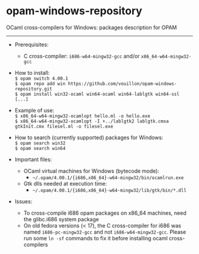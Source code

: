 opam-windows-repository
=======================

OCaml cross-compilers for Windows: packages description for OPAM

---

* Prerequisites:
  * C cross-compiler: `i686-w64-mingw32-gcc` and/or `x86_64-w64-mingw32-gcc`

* How to install:  
  `$ opam switch 4.00.1`  
  `$ opam repo add win https://github.com/vouillon/opam-windows-repository.git`  
  `$ opam install win32-ocaml win64-ocaml win64-lablgtk win64-ssl [...]`  

* Example of use:  
  `$ x86_64-w64-mingw32-ocamlopt hello.ml -o hello.exe`  
  `$ x86_64-w64-mingw32-ocamlopt -I +../lablgtk2 lablgtk.cmxa gtkInit.cmx
     filesel.ml -o filesel.exe`  

* How to search (currently supported) packages for Windows:  
  `$ opam search win32`  
  `$ opam search win64`  

* Important files:
  * OCaml virtual machines for Windows (bytecode mode):
    * `~/.opam/4.00.1/{i686,x86_64}-w64-mingw32/bin/ocamlrun.exe`
  * Gtk dlls needed at execution time:
    * `~/.opam/4.00.1/{i686,x86_64}-w64-mingw32/lib/gtk/bin/*.dll`

* Issues:
  * To cross-compile i686 opam packages on x86_64 machines, need the glibc.i686
    system package
  * On old fedora versions (< 17), the C cross-compiler for i686 was named
    `i686-pc-mingw32-gcc` and not `i686-w64-mingw32-gcc`. Please run
    some `ln -sf` commands to fix it before installing ocaml cross-compilers
